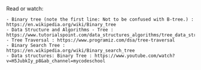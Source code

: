 Read or watch:
 
    - Binary tree (note the first line: Not to be confused with B-tree.) : https://en.wikipedia.org/wiki/Binary_tree
    - Data Structure and Algorithms - Tree : https://www.tutorialspoint.com/data_structures_algorithms/tree_data_structure.htm
    - Tree Traversal : https://www.programiz.com/dsa/tree-traversal
    - Binary Search Tree : https://en.wikipedia.org/wiki/Binary_search_tree
    - Data structures: Binary Tree : https://www.youtube.com/watch?v=H5JubkIy_p8&ab_channel=mycodeschool